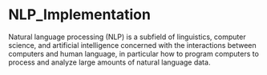 # NLP_Implementation
Natural language processing (NLP) is a subfield of linguistics, computer science, and artificial intelligence concerned with the interactions between computers and human language, in particular how to program computers to process and analyze large amounts of natural language data.
